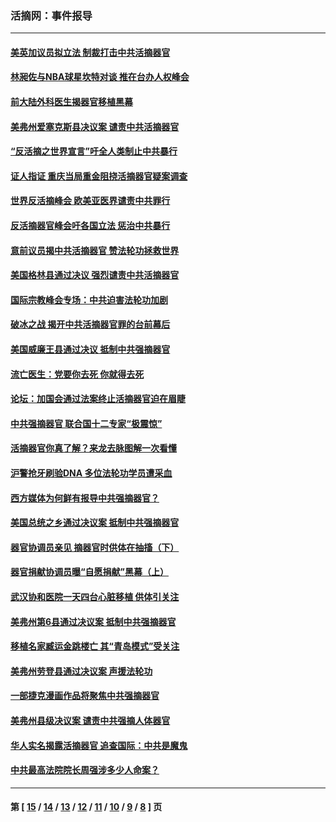 ### 活摘网：事件报导
---
#### [美英加议员拟立法 制裁打击中共活摘器官](../../pages/nf5877/n13430251.md?01270430) 
#### [林昶佐与NBA球星坎特对谈 推在台办人权峰会](../../pages/nf5877/n13414467.md?01270430) 
#### [前大陆外科医生揭器官移植黑幕](../../pages/nf5877/n13401416.md?01270430) 
#### [美弗州爱塞克斯县决议案 谴责中共活摘器官](../../pages/nf5877/n13320919.md?01270430) 
#### [“反活摘之世界宣言”吁全人类制止中共暴行](../../pages/nf5877/n13259730.md?01270430) 
#### [证人指证 重庆当局重金阻挠活摘器官疑案调查](../../pages/nf5877/n13259127.md?01270430) 
#### [世界反活摘峰会 欧美亚医界谴责中共罪行](../../pages/nf5877/n13253550.md?01270430) 
#### [反活摘器官峰会吁各国立法 惩治中共暴行](../../pages/nf5877/n13245052.md?01270430) 
#### [意前议员揭中共活摘器官 赞法轮功拯救世界](../../pages/nf5877/n13203445.md?01270430) 
#### [美国格林县通过决议 强烈谴责中共活摘器官](../../pages/nf5877/n13119367.md?01270430) 
#### [国际宗教峰会专场：中共迫害法轮功加剧](../../pages/nf5877/n13088279.md?01270430) 
#### [破冰之战 揭开中共活摘器官罪的台前幕后](../../pages/nf5877/n13082457.md?01270430) 
#### [美国威廉王县通过决议 抵制中共强摘器官](../../pages/nf5877/n13056521.md?01270430) 
#### [流亡医生：党要你去死 你就得去死](../../pages/nf5877/n13052835.md?01270430) 
#### [论坛：加国会通过法案终止活摘器官迫在眉睫](../../pages/nf5877/n13029839.md?01270430) 
#### [中共强摘器官 联合国十二专家“极震惊”](../../pages/nf5877/n13024313.md?01270430) 
#### [活摘器官你真了解？来龙去脉图解一次看懂](../../pages/nf5877/n13013820.md?01270430) 
#### [沪警抢牙刷验DNA 多位法轮功学员遭采血](../../pages/nf5877/n12969218.md?01270430) 
#### [西方媒体为何鲜有报导中共强摘器官？](../../pages/nf5877/n12932034.md?01270430) 
#### [美国总统之乡通过决议案 抵制中共强摘器官](../../pages/nf5877/n12908242.md?01270430) 
#### [器官协调员亲见 摘器官时供体在抽搐（下）](../../pages/nf5877/n12898622.md?01270430) 
#### [器官捐献协调员曝“自愿捐献”黑幕（上）](../../pages/nf5877/n12878830.md?01270430) 
#### [武汉协和医院一天四台心脏移植 供体引关注](../../pages/nf5877/n12863175.md?01270430) 
#### [美弗州第6县通过决议案 抵制中共强摘器官](../../pages/nf5877/n12805218.md?01270430) 
#### [移植名家臧运金跳楼亡 其“青岛模式”受关注](../../pages/nf5877/n12803746.md?01270430) 
#### [美弗州劳登县通过决议案 声援法轮功](../../pages/nf5877/n12785715.md?01270430) 
#### [一部捷克漫画作品将聚焦中共强摘器官](../../pages/nf5877/n12785954.md?01270430) 
#### [美弗州县级决议案 谴责中共强摘人体器官](../../pages/nf5877/n12721290.md?01270430) 
#### [华人实名揭露活摘器官 追查国际：中共是魔鬼](../../pages/nf5877/n12691724.md?01270430) 
#### [中共最高法院院长周强涉多少人命案？](../../pages/nf5877/n12678074.md?01270430) 

---
#### 第 [ [15](./15.md?01270430) / [14](./14.md?01270430) / [13](./13.md?01270430) / [12](./12.md?01270430) / [11](./11.md?01270430) / [10](./10.md?01270430) / [9](./9.md?01270430) / [8](./8.md?01270430) ] 页
